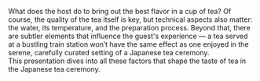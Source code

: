 What does the host do to bring out the best flavor in a cup of tea? Of course, the quality of the tea itself is key, but technical aspects also matter: the water, its temperature, and the preparation process. Beyond that, there are subtler elements that influence the guest's experience — a tea served at a bustling train station won’t have the same effect as one enjoyed in the serene, carefully curated setting of a Japanese tea ceremony.<br/>This presentation dives into all these factors that shape the taste of tea in the Japanese tea ceremony.
